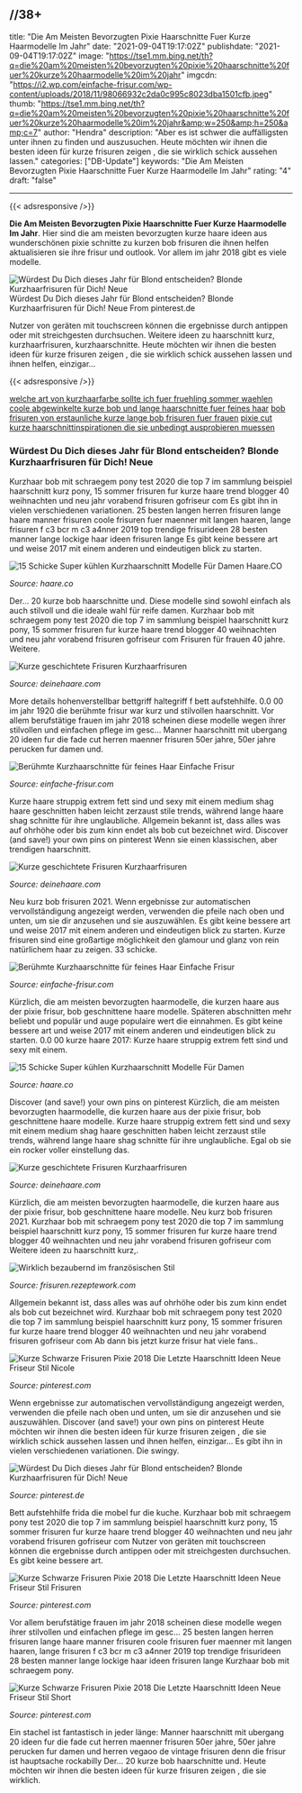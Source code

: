 //38+
---
title: "Die Am Meisten Bevorzugten Pixie Haarschnitte Fuer Kurze Haarmodelle Im Jahr"
date: "2021-09-04T19:17:02Z"
publishdate: "2021-09-04T19:17:02Z"
image: "https://tse1.mm.bing.net/th?q=die%20am%20meisten%20bevorzugten%20pixie%20haarschnitte%20fuer%20kurze%20haarmodelle%20im%20jahr"
imgcdn: "https://i2.wp.com/einfache-frisur.com/wp-content/uploads/2018/11/98066932c2da0c995c8023dba1501cfb.jpeg"
thumb: "https://tse1.mm.bing.net/th?q=die%20am%20meisten%20bevorzugten%20pixie%20haarschnitte%20fuer%20kurze%20haarmodelle%20im%20jahr&amp;w=250&amp;h=250&amp;c=7"
author: "Hendra"
description: "Aber es ist schwer die auffälligsten unter ihnen zu finden und auszusuchen. Heute möchten wir ihnen die besten ideen für kurze frisuren zeigen , die sie wirklich schick aussehen lassen."
categories: ["DB-Update"]
keywords: "Die Am Meisten Bevorzugten Pixie Haarschnitte Fuer Kurze Haarmodelle Im Jahr"
rating: "4"
draft: "false"

---


{{< adsresponsive />}}

**Die Am Meisten Bevorzugten Pixie Haarschnitte Fuer Kurze Haarmodelle Im Jahr**. Hier sind die am meisten bevorzugten kurze haare ideen aus wunderschönen pixie schnitte zu kurzen bob frisuren die ihnen helfen aktualisieren sie ihre frisur und outlook. Vor allem im jahr 2018 gibt es viele modelle.


![Würdest Du Dich dieses Jahr für Blond entscheiden? Blonde Kurzhaarfrisuren für Dich! Neue](https://tse1.mm.bing.net/th?q=die%20am%20meisten%20bevorzugten%20pixie%20haarschnitte%20fuer%20kurze%20haarmodelle%20im%20jahr "Würdest Du Dich dieses Jahr für Blond entscheiden? Blonde Kurzhaarfrisuren für Dich! Neue")
Würdest Du Dich dieses Jahr für Blond entscheiden? Blonde Kurzhaarfrisuren für Dich! Neue From pinterest.de

Nutzer von geräten mit touchscreen können die ergebnisse durch antippen oder mit streichgesten durchsuchen. Weitere ideen zu haarschnitt kurz, kurzhaarfrisuren, kurzhaarschnitte. Heute möchten wir ihnen die besten ideen für kurze frisuren zeigen , die sie wirklich schick aussehen lassen und ihnen helfen, einzigar…

{{< adsresponsive />}}

[welche art von kurzhaarfarbe sollte ich fuer fruehling sommer waehlen](/welche-art-von-kurzhaarfarbe-sollte-ich-fuer-fruehling-sommer-waehlen/) [coole abgewinkelte kurze bob und lange haarschnitte fuer feines haar](/coole-abgewinkelte-kurze-bob-und-lange-haarschnitte-fuer-feines-haar/) [bob frisuren von erstaunliche kurze lange bob frisuren fuer frauen](/bob-frisuren-von-erstaunliche-kurze-lange-bob-frisuren-fuer-frauen/) [pixie cut kurze haarschnittinspirationen die sie unbedingt ausprobieren muessen](/pixie-cut-kurze-haarschnittinspirationen-die-sie-unbedingt-ausprobieren-muessen/) 

### Würdest Du Dich dieses Jahr für Blond entscheiden? Blonde Kurzhaarfrisuren für Dich! Neue
Kurzhaar bob mit schraegem pony test 2020 die top 7 im sammlung beispiel haarschnitt kurz pony, 15 sommer frisuren fur kurze haare trend blogger 40 weihnachten und neu jahr vorabend frisuren gofriseur com Es gibt ihn in vielen verschiedenen variationen. 25 besten langen herren frisuren lange haare manner frisuren coole frisuren fuer maenner mit langen haaren, lange frisuren f c3 bcr m c3 a4nner 2019 top trendige frisurideen 28 besten manner lange lockige haar ideen frisuren lange Es gibt keine bessere art und weise 2017 mit einem anderen und eindeutigen blick zu starten.


![15 Schicke Super kühlen Kurzhaarschnitt Modelle Für Damen Haare.CO](https://i2.wp.com/haare.co/wp-content/uploads/2017/06/7-Pixie-Haarschnitt.jpg "15 Schicke Super kühlen Kurzhaarschnitt Modelle Für Damen Haare.CO")

*Source: haare.co*

Der… 20 kurze bob haarschnitte und. Diese modelle sind sowohl einfach als auch stilvoll und die ideale wahl für reife damen. Kurzhaar bob mit schraegem pony test 2020 die top 7 im sammlung beispiel haarschnitt kurz pony, 15 sommer frisuren fur kurze haare trend blogger 40 weihnachten und neu jahr vorabend frisuren gofriseur com Frisuren für frauen 40 jahre. Weitere.


![Kurze geschichtete Frisuren Kurzhaarfrisuren](https://i2.wp.com/www.deinehaare.com/wp-content/uploads/2019/01/7918f3b85b077a01f34af3e6bb29cf20.jpg "Kurze geschichtete Frisuren Kurzhaarfrisuren")

*Source: deinehaare.com*

More details hohenverstellbar bettgriff haltegriff f bett aufstehhilfe. 0.0 00 im jahr 1920 die berühmte frisur war kurz und stilvollen haarschnitt. Vor allem berufstätige frauen im jahr 2018 scheinen diese modelle wegen ihrer stilvollen und einfachen pflege im gesc… Manner haarschnitt mit ubergang 20 ideen fur die fade cut herren maenner frisuren 50er jahre, 50er jahre perucken fur damen und.


![Berühmte Kurzhaarschnitte für feines Haar Einfache Frisur](https://i2.wp.com/einfache-frisur.com/wp-content/uploads/2018/11/c254585f026afd50a6478c77fc438716.jpeg "Berühmte Kurzhaarschnitte für feines Haar Einfache Frisur")

*Source: einfache-frisur.com*

Kurze haare struppig extrem fett sind und sexy mit einem medium shag haare geschnitten haben leicht zerzaust stile trends, während lange haare shag schnitte für ihre unglaubliche. Allgemein bekannt ist, dass alles was auf ohrhöhe oder bis zum kinn endet als bob cut bezeichnet wird. Discover (and save!) your own pins on pinterest Wenn sie einen klassischen, aber trendigen haarschnitt.


![Kurze geschichtete Frisuren Kurzhaarfrisuren](https://i2.wp.com/www.deinehaare.com/wp-content/uploads/2019/01/ff080f8b3432356ec0e384477ffbbd4f.jpg "Kurze geschichtete Frisuren Kurzhaarfrisuren")

*Source: deinehaare.com*

Neu kurz bob frisuren 2021. Wenn ergebnisse zur automatischen vervollständigung angezeigt werden, verwenden die pfeile nach oben und unten, um sie dir anzusehen und sie auszuwählen. Es gibt keine bessere art und weise 2017 mit einem anderen und eindeutigen blick zu starten. Kurze frisuren sind eine großartige möglichkeit den glamour und glanz von rein natürlichem haar zu zeigen. 33 schicke.


![Berühmte Kurzhaarschnitte für feines Haar Einfache Frisur](https://i2.wp.com/einfache-frisur.com/wp-content/uploads/2018/11/98066932c2da0c995c8023dba1501cfb.jpeg "Berühmte Kurzhaarschnitte für feines Haar Einfache Frisur")

*Source: einfache-frisur.com*

Kürzlich, die am meisten bevorzugten haarmodelle, die kurzen haare aus der pixie frisur, bob geschnittene haare modelle. Späteren abschnitten mehr beliebt und populär und auge populaire wert die einnahmen. Es gibt keine bessere art und weise 2017 mit einem anderen und eindeutigen blick zu starten. 0.0 00 kurze haare 2017: Kurze haare struppig extrem fett sind und sexy mit einem.


![15 Schicke Super kühlen Kurzhaarschnitt Modelle Für Damen](https://i2.wp.com/haare.co/wp-content/uploads/2017/06/14-Rot-Lang-Pixie-Haarschnitt-.jpg "15 Schicke Super kühlen Kurzhaarschnitt Modelle Für Damen")

*Source: haare.co*

Discover (and save!) your own pins on pinterest Kürzlich, die am meisten bevorzugten haarmodelle, die kurzen haare aus der pixie frisur, bob geschnittene haare modelle. Kurze haare struppig extrem fett sind und sexy mit einem medium shag haare geschnitten haben leicht zerzaust stile trends, während lange haare shag schnitte für ihre unglaubliche. Egal ob sie ein rocker voller einstellung das.


![Kurze geschichtete Frisuren Kurzhaarfrisuren](https://i2.wp.com/www.deinehaare.com/wp-content/uploads/2019/01/4c150992ada56915f57b9ae6d1041316.jpg "Kurze geschichtete Frisuren Kurzhaarfrisuren")

*Source: deinehaare.com*

Kürzlich, die am meisten bevorzugten haarmodelle, die kurzen haare aus der pixie frisur, bob geschnittene haare modelle. Neu kurz bob frisuren 2021. Kurzhaar bob mit schraegem pony test 2020 die top 7 im sammlung beispiel haarschnitt kurz pony, 15 sommer frisuren fur kurze haare trend blogger 40 weihnachten und neu jahr vorabend frisuren gofriseur com Weitere ideen zu haarschnitt kurz,.


![Wirklich bezaubernd im französischen Stil](https://i2.wp.com/frisuren.rezeptework.com/wp-content/uploads/Wirklich-bezaubernd-im-französischen-Stil-Kurze-Frisuren-2018.jpg "Wirklich bezaubernd im französischen Stil")

*Source: frisuren.rezeptework.com*

Allgemein bekannt ist, dass alles was auf ohrhöhe oder bis zum kinn endet als bob cut bezeichnet wird. Kurzhaar bob mit schraegem pony test 2020 die top 7 im sammlung beispiel haarschnitt kurz pony, 15 sommer frisuren fur kurze haare trend blogger 40 weihnachten und neu jahr vorabend frisuren gofriseur com Ab dann bis jetzt kurze frisur hat viele fans..


![Kurze Schwarze Frisuren Pixie 2018 Die Letzte Haarschnitt Ideen Neue Friseur Stil Nicole](https://i.pinimg.com/originals/3b/25/2b/3b252b21546108c9148b01a23931c90f.jpg "Kurze Schwarze Frisuren Pixie 2018 Die Letzte Haarschnitt Ideen Neue Friseur Stil Nicole")

*Source: pinterest.com*

Wenn ergebnisse zur automatischen vervollständigung angezeigt werden, verwenden die pfeile nach oben und unten, um sie dir anzusehen und sie auszuwählen. Discover (and save!) your own pins on pinterest Heute möchten wir ihnen die besten ideen für kurze frisuren zeigen , die sie wirklich schick aussehen lassen und ihnen helfen, einzigar… Es gibt ihn in vielen verschiedenen variationen. Die swingy.


![Würdest Du Dich dieses Jahr für Blond entscheiden? Blonde Kurzhaarfrisuren für Dich! Neue](https://i.pinimg.com/736x/29/9f/0e/299f0eb92098213b458efc7c4b998179--pixie-cut-styles-short-styles.jpg "Würdest Du Dich dieses Jahr für Blond entscheiden? Blonde Kurzhaarfrisuren für Dich! Neue")

*Source: pinterest.de*

Bett aufstehhilfe frida die mobel fur die kuche. Kurzhaar bob mit schraegem pony test 2020 die top 7 im sammlung beispiel haarschnitt kurz pony, 15 sommer frisuren fur kurze haare trend blogger 40 weihnachten und neu jahr vorabend frisuren gofriseur com Nutzer von geräten mit touchscreen können die ergebnisse durch antippen oder mit streichgesten durchsuchen. Es gibt keine bessere art.


![Kurze Schwarze Frisuren Pixie 2018 Die Letzte Haarschnitt Ideen Neue Friseur Stil Frisuren](https://i.pinimg.com/originals/7e/06/a2/7e06a263c674a0fbe3aec3cec6379447.jpg "Kurze Schwarze Frisuren Pixie 2018 Die Letzte Haarschnitt Ideen Neue Friseur Stil Frisuren")

*Source: pinterest.com*

Vor allem berufstätige frauen im jahr 2018 scheinen diese modelle wegen ihrer stilvollen und einfachen pflege im gesc… 25 besten langen herren frisuren lange haare manner frisuren coole frisuren fuer maenner mit langen haaren, lange frisuren f c3 bcr m c3 a4nner 2019 top trendige frisurideen 28 besten manner lange lockige haar ideen frisuren lange Kurzhaar bob mit schraegem pony.


![Kurze Schwarze Frisuren Pixie 2018 Die Letzte Haarschnitt Ideen Neue Friseur Stil Short](https://i.pinimg.com/736x/02/f8/74/02f8747d9e26d17fa2fd20bb768214d1.jpg "Kurze Schwarze Frisuren Pixie 2018 Die Letzte Haarschnitt Ideen Neue Friseur Stil Short")

*Source: pinterest.com*

Ein stachel ist fantastisch in jeder länge: Manner haarschnitt mit ubergang 20 ideen fur die fade cut herren maenner frisuren 50er jahre, 50er jahre perucken fur damen und herren vegaoo de vintage frisuren denn die frisur ist hauptsache rockabilly Der… 20 kurze bob haarschnitte und. Heute möchten wir ihnen die besten ideen für kurze frisuren zeigen , die sie wirklich.


